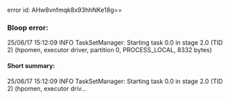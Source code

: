error id: AHw8vnfmqk8x93hhNKe18g==
### Bloop error:

25/06/17 15:12:09 INFO TaskSetManager: Starting task 0.0 in stage 2.0 (TID 2) (hpomen, executor driver, partition 0, PROCESS_LOCAL, 8332 bytes)
#### Short summary: 

25/06/17 15:12:09 INFO TaskSetManager: Starting task 0.0 in stage 2.0 (TID 2) (hpomen, executor driv...